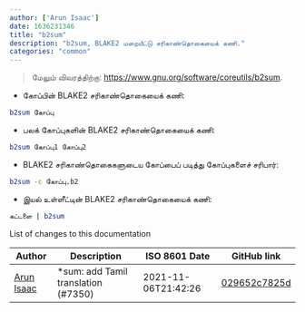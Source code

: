 ```yaml
---
author: ['Arun Isaac']
date: 1636231346
title: "b2sum"
description: "b2sum, BLAKE2 மறையீட்டு சரிகாண்தொகையைக் கணி."
categories: "common"
---
```

> மேலும் விவரத்திற்கு: <https://www.gnu.org/software/coreutils/b2sum>.

- கோப்பின் BLAKE2 சரிகாண்தொகையைக் கணி:

```bash
b2sum கோப்பு
```

- பலக் கோப்புகளின் BLAKE2 சரிகாண்தொகையைக் கணி:

```bash
b2sum கோப்பு1 கோப்பு2
```

- BLAKE2 சரிகாண்தொகைகளுடைய கோப்பைப் படித்து கோப்புகளைச் சரிபார்:

```bash
b2sum -c கோப்பு.b2
```

- இயல் உள்ளீட்டின் BLAKE2 சரிகாண்தொகையைக் கணி:

```bash
கட்டளை | b2sum
```
List of changes to this documentation


Author | Description | ISO 8601 Date | GitHub link
------|-----|-----|-----
[Arun Isaac](mailto:arunisaac@users.noreply.github.com) | *sum: add Tamil translation (#7350) | 2021-11-06T21:42:26 | [029652c7825d](https://github.com/tldr-pages/tldr/commit/029652c7825dc93e497b59e990af16097f84bea0)

